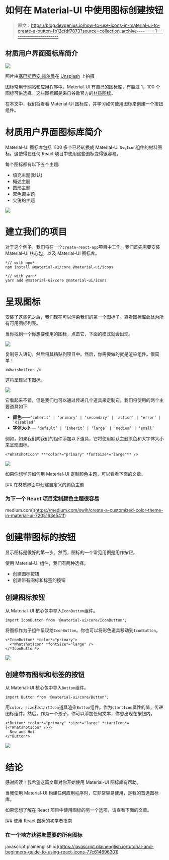 # 如何在 Material-UI 中使用图标创建按钮

> 原文：<https://blog.devgenius.io/how-to-use-icons-in-material-ui-to-create-a-button-fb12cfdf7873?source=collection_archive---------1----------------------->

## 材质用户界面图标库简介

![](img/87e64899400c72c94931c8211525284a.png)

照片由[塞巴斯蒂安·赫尔曼](https://unsplash.com/@herrherrmann?utm_source=medium&utm_medium=referral)在 [Unsplash](https://unsplash.com?utm_source=medium&utm_medium=referral) 上拍摄

图标常用于网站和应用程序中。Material-UI 有自己的图标库，有超过 1，100 个图标可供选择。这些图标都是来自谷歌官方的[材质图标](https://fonts.google.com/icons?selected=Material+Icons)。

在本文中，我们将看看 Material-UI 图标库，并学习如何使用图标来创建一个按钮组件。

# 材质用户界面图标库简介

Material-UI 图标库包括 1100 多个已经转换成 Material-UI `SvgIcon`组件的材料图标。这使得在任何 React 项目中使用这些图标变得很容易。

每个图标都有以下五个主题:

*   填充主题(默认)
*   概述主题
*   圆形主题
*   双色调主题
*   尖锐的主题

![](img/4c3cbcf415be8f7ac5b7072f193c8385.png)

# 建立我们的项目

对于这个例子，我们将在一个`create-react-app`项目中工作。我们首先需要安装 Material-UI 核心包，以及 Material-UI 图标库。

```
*// with npm*
npm install @material-ui/core @material-ui/icons

*// with yarn*
yarn add @material-ui/core @material-ui/icons
```

# 呈现图标

安装了这些包之后，我们现在可以渲染我们的第一个图标了。查看图标库[此处](https://material-ui.com/components/material-icons/)为所有可用图标列表。

当你找到一个你想要使用的图标，点击它，下面的模式就会出现。

![](img/933e10caa500df4a7b40a50e81a2cf09.png)

复制导入语句，然后将其粘贴到项目中。然后，你需要做的就是渲染组件。很简单！

```
<WhatshotIcon />
```

这将呈现以下图标。

![](img/d605c277b010b9ad5b175c8f9ec810ee.png)

它看起来不错，但是我们也可以通过传递几个道具来定制它。我们将使用的两个主要道具如下:

*   **颜色**——`‘inherit’ | ‘primary’ | ‘secondary’ | ‘action’ | ‘error’ | ‘disabled’`
*   **字体大小** — `‘default’ | ‘inherit’ | ‘large’ | ‘medium’ | ‘small’`

例如，如果我们向我们的组件添加以下道具，它将使用默认主题原色和大字体大小来呈现图标。

```
<*WhatshotIcon* ***color*="primary" *fontSize*="large"** />
```

![](img/12eab69b181e9034830f2f450ff5c12c.png)

如果你想学习如何用 Material-UI 定制颜色主题，可以看看下面的文章。

[](https://medium.com/swlh/create-a-customized-color-theme-in-material-ui-7205163e541f) [## 在材质界面中创建自定义的颜色主题

### 为下一个 React 项目定制颜色主题很容易

medium.com](https://medium.com/swlh/create-a-customized-color-theme-in-material-ui-7205163e541f) 

# 创建带图标的按钮

显示图标是很好的第一步。然而，图标的一个常见用例是用作按钮。

使用 Material-UI 组件，我们有两种选择。

*   创建图标按钮
*   创建带有图标和标签的按钮

## 创建图标按钮

从 Material-UI 核心包中导入`IconButton`组件。

```
import IconButton from '@material-ui/core/IconButton';
```

将图标作为子组件呈现给`IconButton`。你也可以将彩色道具移动到`IconButton`。

```
<*IconButton* *color*="primary">
  <*WhatshotIcon* *fontSize*="large" />
</*IconButton*>
```

![](img/180d98320c1bb66217d178685d4d50c6.png)

## 创建带有图标和标签的按钮

从 Material-UI 核心包中导入`Button`组件。

```
import Button from '@material-ui/core/Button';
```

用`color`、`size`和`startIcon`道具渲染`Button`组件。作为`startIcon`属性的值，传递图标组件。然后，作为一个孩子，你可以添加任何文本，你想出现在按钮内。

```
<*Button* *color*="primary" *size*="large" *startIcon*={<*WhatshotIcon* />}>
  New and Hot
</*Button*>
```

![](img/b7e7912036c1c8e072a7c35d985dcc0e.png)

# 结论

感谢阅读！我希望这篇文章对你开始使用 Material-UI 图标库有帮助。

当我使用 Material-UI 构建任何应用程序时，它非常容易使用，是我的首选图标库。

如果您想了解在 React 项目中使用图标的另一个选项，请查看下面的文章。

[](https://javascript.plainenglish.io/tutorial-and-beginners-guide-to-using-react-icons-77c614696301) [## 使用 React 图标的初学者指南

### 在一个地方获得您需要的所有图标

javascript.plainenglish.io](https://javascript.plainenglish.io/tutorial-and-beginners-guide-to-using-react-icons-77c614696301)